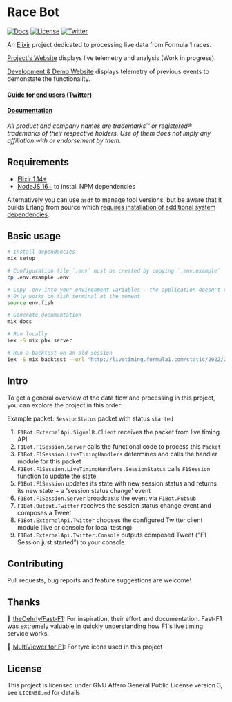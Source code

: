 # Race Bot

[![Docs](https://img.shields.io/badge/pages-docs-informational)](https://recursivegecko.github.io/race_bot) 
[![License](https://img.shields.io/github/license/recursiveGecko/race_bot)](LICENSE.md) 
[![Twitter](https://img.shields.io/twitter/follow/LiveRaceBot?style=social)](https://twitter.com/LiveRaceBot)

An [Elixir](https://elixir-lang.org/) project dedicated to processing live data from Formula 1 races.

[Project's Website](https://racing.recursiveprojects.cloud/) displays live telemetry and analysis (Work in progress).

[Development & Demo Website](https://racing-dev.recursiveprojects.cloud/) displays telemetry of previous events to demonstate the functionality.

#### [Guide for end users (Twitter)](https://twitter.com/LiveRaceBot/status/1528040470961692673)

#### [Documentation](https://recursivegecko.github.io/race_bot)

*All product and company names are trademarks™ or registered® trademarks of their respective holders. Use of them does not imply any affiliation with or endorsement by them.*

## Requirements

* [Elixir 1.14+](https://elixir-lang.org/install.html)
* [NodeJS 16+](https://nodejs.org/en/) to install NPM dependencies

Alternatively you can use `asdf` to manage tool versions, but be aware that it builds Erlang from source which 
[requires installation of additional system dependencies](https://github.com/asdf-vm/asdf-erlang#before-asdf-install).

## Basic usage

```bash
# Install dependencies
mix setup

# Configuration file `.env` must be created by copying `.env.example`
cp .env.example .env

# Copy .env into your environment variables - the application doesn't read .env file on its own 
# Only works on fish terminal at the moment
source env.fish

# Generate documentation
mix docs

# Run locally
iex -S mix phx.server

# Run a backtest on an old session
iex -S mix backtest --url "http://livetiming.formula1.com/static/2022/2022-05-08_Miami_Grand_Prix/2022-05-07_Qualifying"
```

## Intro

To get a general overview of the data flow and processing in this project, you can explore the project in this order:

Example packet: `SessionStatus` packet with status `started`

1. `F1Bot.ExternalApi.SignalR.Client` receives the packet from live timing API
1. `F1Bot.F1Session.Server` calls the functional code to process this `Packet`
1. `F1Bot.F1Session.LiveTimingHandlers` determines and calls the handler module for this packet
1. `F1Bot.F1Session.LiveTimingHandlers.SessionStatus` calls `F1Session` function to update the state
1. `F1Bot.F1Session` updates its state with new session status and returns its new state + a 'session status change' event
1. `F1Bot.F1Session.Server` broadcasts the event via `F1Bot.PubSub`
1. `F1Bot.Output.Twitter` receives the session status change event and composes a Tweet
1. `F1Bot.ExternalApi.Twitter` chooses the configured Twitter client module (live or console for local testing)
1. `F1Bot.ExternalApi.Twitter.Console` outputs composed Tweet ("F1 Session just started") to your console

## Contributing

Pull requests, bug reports and feature suggestions are welcome!

## Thanks

💙 [theOehrly/Fast-F1](https://github.com/theOehrly/Fast-F1): For inspiration, their effort and
documentation. Fast-F1 was extremely valuable in quickly understanding how F1's live timing service works. 

💙 [MultiViewer for F1](https://github.com/f1multiviewer): For tyre icons used in this project

## License

This project is licensed under GNU Affero General Public License version 3, see `LICENSE.md` for details.
